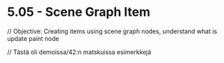 # 5.05 - Scene Graph Item

// Objective: Creating items using scene graph nodes, understand what is update paint node

// Tästä oli demoissa/42:n matskuissa esimerkkejä